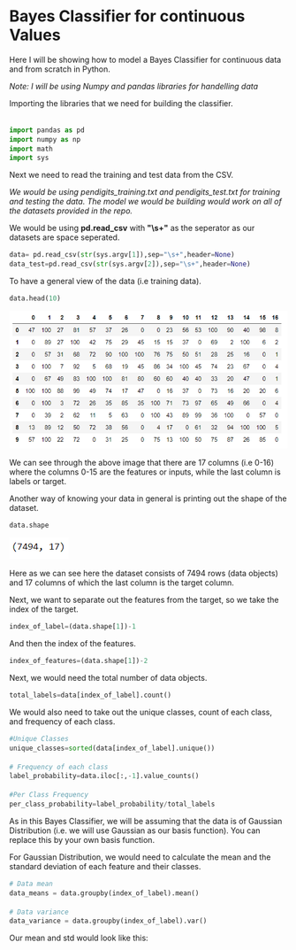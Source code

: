 # Bayes Classifier for continuous Values

Here I will be showing how to model a Bayes Classifier for continuous data and from scratch in Python.

*Note: I will be using Numpy and pandas libraries for handelling data*

Importing the libraries that we need for building the classifier.

```python

import pandas as pd
import numpy as np
import math
import sys

```

Next we need to read the training and test data from the CSV. 

*We would be using pendigits_training.txt and pendigits_test.txt for training and testing the data. The model we would be building would work on all of the datasets provided in the repo.*

We would be using **pd.read_csv** with **"\s+"** as the seperator as our datasets are space seperated.
```python
data= pd.read_csv(str(sys.argv[1]),sep="\s+",header=None)
data_test=pd.read_csv(str(sys.argv[2]),sep="\s+",header=None)

``` 

To have a general view of the data (i.e training data).
```python
data.head(10)
```
![Image of 10 rows of training data](https://github.com/AkshayShenvi/MachineLearningConcepts/blob/master/Bayes%20Classifier/Images/data_example.PNG)

We can see through the above image that there are 17 columns (i.e 0-16) where the columns 0-15 are the features or inputs, while the last column is labels or target.

Another way of knowing your data in general is printing out the shape of the dataset.

```python
data.shape
```
![Image of Shape of the dataset](https://github.com/AkshayShenvi/MachineLearningConcepts/blob/master/Bayes%20Classifier/Images/data_shape.PNG)

Here as we can see here the dataset consists of 7494 rows (data objects) and 17 columns of which the last column is the target column.

Next, we want to separate out the features from the target, so we take the index of the target.

```python
index_of_label=(data.shape[1])-1
```
And then the index of the features.
```python
index_of_features=(data.shape[1])-2
```

Next, we would need the total number of data objects.
```python
total_labels=data[index_of_label].count()
```

We would also need to take out the unique classes, count of each class, and frequency of each class.
```python
#Unique Classes
unique_classes=sorted(data[index_of_label].unique())

# Frequency of each class
label_probability=data.iloc[:,-1].value_counts()

#Per Class Frequency
per_class_probability=label_probability/total_labels
```

As in this Bayes Classifier, we will be assuming that the data is of Gaussian Distribution (i.e. we will use Gaussian as our basis function). You can replace this by your own basis function.

For Gaussian Distribution, we would need to calculate the mean and the standard deviation of each feature and their classes.

```python
# Data mean
data_means = data.groupby(index_of_label).mean()

# Data variance
data_variance = data.groupby(index_of_label).var()
```
Our mean and std would look like this:

